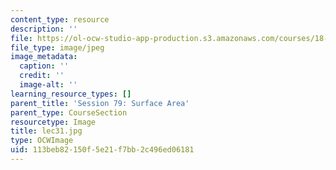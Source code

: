 ```yaml
---
content_type: resource
description: ''
file: https://ol-ocw-studio-app-production.s3.amazonaws.com/courses/18-01sc-single-variable-calculus-fall-2010/113beb82150f5e21f7bb2c496ed06181_lec31.jpg
file_type: image/jpeg
image_metadata:
  caption: ''
  credit: ''
  image-alt: ''
learning_resource_types: []
parent_title: 'Session 79: Surface Area'
parent_type: CourseSection
resourcetype: Image
title: lec31.jpg
type: OCWImage
uid: 113beb82-150f-5e21-f7bb-2c496ed06181
---
```

